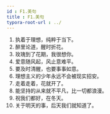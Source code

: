 ```yaml
---
id : F1.美句
title : F1.美句
typora-root-url : ../
---
```


1. 执着于理想，纯粹于当下。
2. 醉里论道，醒时折花。
3. 玫瑰到了花期，我很想你。
4. 爱意随风起，风止意难平。
5. 要及时清醒，也要事事如意。
6. 理想主义的少年永远不会被现实招安。
7. 走着走着，花就开了。
8. 能坚持的从来就不平凡，比一切都浪漫。
9. 祝我们都好，在冬天。
10. 关于明天的事，后天我们就知道了。

